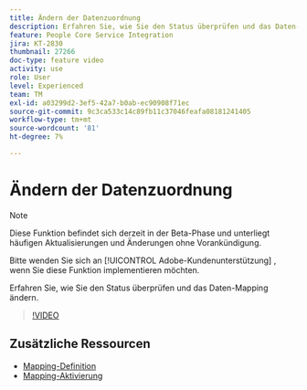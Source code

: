 ```yaml
---
title: Ändern der Datenzuordnung
description: Erfahren Sie, wie Sie den Status überprüfen und das Daten-Mapping ändern.
feature: People Core Service Integration
jira: KT-2830
thumbnail: 27266
doc-type: feature video
activity: use
role: User
level: Experienced
team: TM
exl-id: a03299d2-3ef5-42a7-b0ab-ec90908f71ec
source-git-commit: 9c3ca533c14c89fb11c37046feafa08181241405
workflow-type: tm+mt
source-wordcount: '81'
ht-degree: 7%

---
```


# Ändern der Datenzuordnung

>[!NOTE]
>
>Diese Funktion befindet sich derzeit in der Beta-Phase und unterliegt häufigen Aktualisierungen und Änderungen ohne Vorankündigung.
>
>Bitte wenden Sie sich an [!UICONTROL Adobe-Kundenunterstützung] , wenn Sie diese Funktion implementieren möchten.

Erfahren Sie, wie Sie den Status überprüfen und das Daten-Mapping ändern.

>[!VIDEO](https://video.tv.adobe.com/v/27266?quality=12&learn=on)

## Zusätzliche Ressourcen

* [Mapping-Definition](https://experienceleague.adobe.com/docs/campaign-standard/using/integrating-with-adobe-cloud/adobe-experience-platform/data-connector/aep-mapping-definition.html)
* [Mapping-Aktivierung](https://experienceleague.adobe.com/docs/campaign-standard/using/integrating-with-adobe-cloud/adobe-experience-platform/data-connector/aep-mapping-activation.html)
